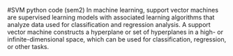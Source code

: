 #SVM python code (sem2)
In machine learning, support vector machines are supervised learning models with associated learning algorithms that analyze data 
used for classification and regression analysis. A support vector machine constructs a hyperplane or set of hyperplanes in a 
high- or infinite-dimensional space, which can be used for classification, regression, or other tasks.

